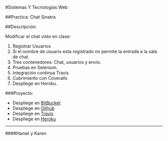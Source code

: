 #Sistemas Y Tecnologías Web

##Practica: Chat Sinatra

##Descripción:

Modificar el chat visto en clase:
1. Registrar Usuarios
2. Si el nombre de usuario esta registrado no permite la entrada a la sala de chat.
3. Tres contenedores: Chat, usuarios y envio.
4. Pruebas en Selenium.
5. Integración continua Travis
6. Cubrimiento con Coveralls
7. Despliege en Heroku.

###Proyecto:

- Despliege en [BitBucket](https://bitbucket.org/alu4421/chatsinatra)
- Despliege en [Github](https://github.com/alu4421/Chat_SYTW.git)
- Despliege en [Travis](https://travis-ci.org/alu4421/Chat_SYTW)
- Despliege en [Heroku](http://chatina.herokuapp.com)


-------

####Haniel y Karen